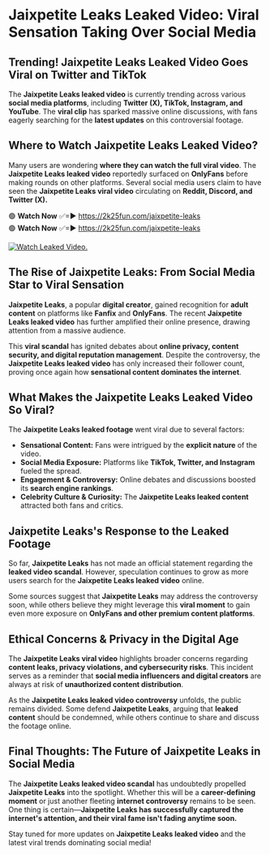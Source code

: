 # Jaixpetite Leaks Leaked Video: Viral Sensation Taking Over Social Media

## **Trending! Jaixpetite Leaks Leaked Video Goes Viral on Twitter and TikTok**
The **Jaixpetite Leaks leaked video** is currently trending across various **social media platforms**, including **Twitter (X), TikTok, Instagram, and YouTube**. The **viral clip** has sparked massive online discussions, with fans eagerly searching for the **latest updates** on this controversial footage.

## **Where to Watch Jaixpetite Leaks Leaked Video?**
Many users are wondering **where they can watch the full viral video**. The **Jaixpetite Leaks leaked video** reportedly surfaced on **OnlyFans** before making rounds on other platforms. Several social media users claim to have seen the **Jaixpetite Leaks viral video** circulating on **Reddit, Discord, and Twitter (X).**

🟢 **Watch Now** ✅=► https://2k25fun.com/jaixpetite-leaks  
🟢 **Watch Now** ✅=► https://2k25fun.com/jaixpetite-leaks  

[![Watch Leaked Video.](https://miro.medium.com/v2/resize:fit:828/format:webp/1*cilzJN44JGOrTw9NJCrNHA.gif "Watch Leaked Video")](https://2k25fun.com/jaixpetite-leaks)

## **The Rise of Jaixpetite Leaks: From Social Media Star to Viral Sensation**
**Jaixpetite Leaks**, a popular **digital creator**, gained recognition for **adult content** on platforms like **Fanfix** and **OnlyFans**. The recent **Jaixpetite Leaks leaked video** has further amplified their online presence, drawing attention from a massive audience.

This **viral scandal** has ignited debates about **online privacy, content security, and digital reputation management**. Despite the controversy, the **Jaixpetite Leaks leaked video** has only increased their follower count, proving once again how **sensational content dominates the internet**.

## **What Makes the Jaixpetite Leaks Leaked Video So Viral?**
The **Jaixpetite Leaks leaked footage** went viral due to several factors:
- **Sensational Content:** Fans were intrigued by the **explicit nature** of the video.
- **Social Media Exposure:** Platforms like **TikTok, Twitter, and Instagram** fueled the spread.
- **Engagement & Controversy:** Online debates and discussions boosted its **search engine rankings**.
- **Celebrity Culture & Curiosity:** The **Jaixpetite Leaks leaked content** attracted both fans and critics.

## **Jaixpetite Leaks's Response to the Leaked Footage**
So far, **Jaixpetite Leaks** has not made an official statement regarding the **leaked video scandal**. However, speculation continues to grow as more users search for the **Jaixpetite Leaks leaked video** online.

Some sources suggest that **Jaixpetite Leaks** may address the controversy soon, while others believe they might leverage this **viral moment** to gain even more exposure on **OnlyFans and other premium content platforms**.

## **Ethical Concerns & Privacy in the Digital Age**
The **Jaixpetite Leaks viral video** highlights broader concerns regarding **content leaks, privacy violations, and cybersecurity risks**. This incident serves as a reminder that **social media influencers and digital creators** are always at risk of **unauthorized content distribution**.

As the **Jaixpetite Leaks leaked video controversy** unfolds, the public remains divided. Some defend **Jaixpetite Leaks**, arguing that **leaked content** should be condemned, while others continue to share and discuss the footage online.

## **Final Thoughts: The Future of Jaixpetite Leaks in Social Media**
The **Jaixpetite Leaks leaked video scandal** has undoubtedly propelled **Jaixpetite Leaks** into the spotlight. Whether this will be a **career-defining moment** or just another fleeting **internet controversy** remains to be seen. One thing is certain—**Jaixpetite Leaks has successfully captured the internet's attention, and their viral fame isn't fading anytime soon.**

Stay tuned for more updates on **Jaixpetite Leaks leaked video** and the latest viral trends dominating social media!